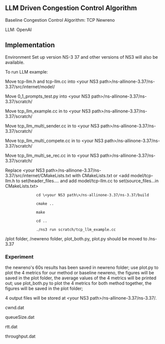 ## LLM Driven Congestion Control Algorithm 

Baseline Congestion Control Algorithm: TCP Newreno

LLM: OpenAI

## Implementation

Environment Set up version NS-3 37 and other versions of NS3 will also be available.

To run LLM example:

Move tcp-llm.h and tcp-llm.cc into \<your NS3 path\>/ns-allinone-3.37/ns-3.37/src/internet/model/

Move 0_1_prompts_test.py into \<your NS3 path\>/ns-allinone-3.37/ns-3.37/scratch/

Move tcp_llm_example.cc in to \<your NS3 path\>/ns-allinone-3.37/ns-3.37/scratch/

Move tcp_llm_multi_sender.cc in to \<your NS3 path\>/ns-allinone-3.37/ns-3.37/scratch/

Move tcp_llm_multi_compete.cc in to \<your NS3 path\>/ns-allinone-3.37/ns-3.37/scratch/

Move tcp_llm_multi_se_rec.cc in to \<your NS3 path\>/ns-allinone-3.37/ns-3.37/scratch/

Replace \<your NS3 path\>/ns-allinone-3.37/ns-3.37/src/internet/CMakeLists.txt with CMakeLists.txt or \<add model/tcp-llm.h to set(header_files.... and add model/tcp-llm.cc to set(source_files...in CMakeLists.txt>

                  cd \<your NS3 path\>/ns-allinone-3.37/ns-3.37/build

                  cmake ..

                  make
                  
                  cd ..
                  
                  ./ns3 run scratch/tcp_llm_example.cc

/plot folder, /newreno folder, plot_both.py, plot.py should be moved to /ns-3.37

### Experiment
the newreno's 60s results has been saved in newreno folder;
use plot.py to plot the 4 metrics for our method or baseline newreno, the figures will be saved in the plot folder, the average values of the 4 metrics will be printed out;
use plot_both.py to plot the 4 metrics for both method together, the figures will be saved in the plot folder;

4 output files will be stored at \<your NS3 path\>/ns-allinone-3.37/ns-3.37/<results path defined>.

cwnd.dat

queueSize.dat

rtt.dat

throughput.dat
